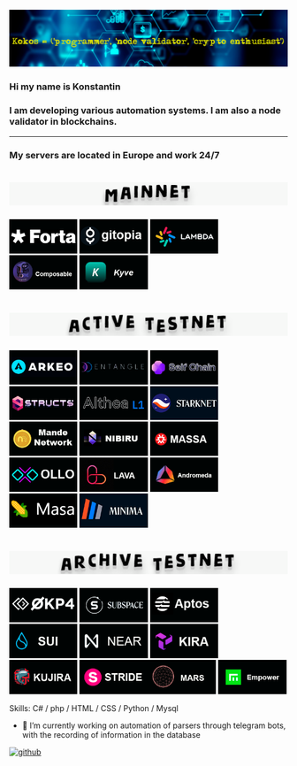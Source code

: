 ![I am a programmer and node validator](https://github.com/KokosP/KokosP/blob/main/1360.png?raw=true)

### Hi my name is Konstantin 
### I am developing various automation systems. I am also a node validator in blockchains.
__________________________________________________________________________________________
### My servers are located in Europe and work 24/7


<h1 align="center"> 
<img src="https://github.com/KokosP/KokosP/blob/main/mainnet.gif" /></h1>

[<img src="https://github.com/KokosP/KokosP/blob/main/forta.png"  width='24.5%'>](https://app.forta.network/nodePool/438/) [<img src="https://github.com/KokosP/KokosP/blob/main/gitopia.png"  width='24.5%'>](https://gitopia.exploreme.pro/validator/gitopiavaloper1pujjgy9tde3fln5alcc7kjtmr2klsxne4ae8a8) [<img src="https://github.com/KokosP/KokosP/blob/main/lambda.png"  width='24.5%'>](https://explorer.nodestake.top/lambda/staking/lambvaloper1nf9qvfw34a3tmy5skzmv4m4mmnesntkw4zvtpm) [<img src="https://github.com/KokosP/KokosP/blob/main/composable.png"  width='24.5%'>](https://composable.exploreme.pro/validator/centaurivaloper1a8hwzwy3tfaujvfq033tqgg6d7s2rehfp056zu) [<img src="https://github.com/KokosP/KokosP/blob/main/kyve.png"  width='24.5%'>](https://explorer.stavr.tech/kyve/staking/kyvevaloper1t3d8065y2gdqjwdegqf4ezgzykuwgenpcnv2la)

<h1 align="center"> 
<img src="https://github.com/KokosP/KokosP/blob/main/active testnet.gif" /></h1>

[<img src="https://github.com/KokosP/KokosP/blob/main/arkeo.png"  width='24.5%'>](https://arkeo.exploreme.pro/validator/tarkeovaloper1gtyrxxpvlfnh8mcrhrm8a72p6sg9f4vsmpgd77) [<img src="https://github.com/KokosP/KokosP/blob/main/entangle.png"  width='24.5%'>](https://explorer.nodestake.top/entangle-testnet/staking/ethmvaloper1lkgane3f47w6svt0nzx454na0lx4x3uu7ytt7z) [<img src="https://github.com/KokosP/KokosP/blob/main/selfchain.png"  width='24.5%'>](https://explorer.nodex.one/selfchain/staking/selfvaloper1dzrqnn56kkrt4nanxyazvt90png4nfypd39e0m) [<img src="https://github.com/KokosP/KokosP/blob/8257fdbb356b9847565e375a942b8b1fb6612c45/structs.png"  width='24.5%'>](https://testnet-explorer.genznodes.dev/structs/staking/structsvaloper1hlfsuwjrjc2mkdufkdlzwgj4sky9jerj7wf8rf) [<img src="https://github.com/KokosP/KokosP/blob/main/althea.png"  width='24.5%'>](https://exp.stakevillage.net/althea-testnet/staking/altheavaloper1mgxracxfqra8xf9k8nn3ljexjuxsymscah766n) <img src="https://github.com/KokosP/KokosP/blob/main/starknet.png"  width='24.5%'> [<img src="https://raw.githubusercontent.com/KokosP/KokosP/65271d038480129283a60d70c706fbef7d7ce6e2/mande.png"  width='24.5%'>](https://explorer.stavr.tech/mande-chain/staking/mandevaloper1zf05u0wn8wkwszk9cq3xljj7zh7xrn83qgpsf0)
[<img src="https://raw.githubusercontent.com/KokosP/KokosP/65271d038480129283a60d70c706fbef7d7ce6e2/nibiru.png"  width='24.5%'>](https://nibiru.explorers.guru/validator/nibivaloper1nz32jq073q6yhxfurx2naeddx2ae9zz3jckf4c)   [<img src="https://github.com/KokosP/KokosP/blob/main/massa.png"  width='24.5%'>](https://massa.net/testnet/A12vTuBWTQCeV36FYQuhtPZA5a8j67uJB3yBx6HS3hCPk5QMXU3L) 
[<img src="https://github.com/KokosP/KokosP/blob/main/ollo.png"  width='24.5%'>](https://explorer.bccnodes.com/ollo/staking/ollovaloper176e9fjuuzp88pe94epscfk5p6s2k7zaludwxwl) 
[<img src="https://github.com/KokosP/KokosP/blob/main/lava.png"  width='24.5%'>](https://lava.explorers.guru/validator/lava@valoper1uhnqhw75xyu4kxj7lqhenlnl8kw62x269zqv4q) [<img src="https://github.com/KokosP/KokosP/blob/main/andromeda.png"  width='24.5%'>](https://andromeda.exploreme.pro/validator/andrvaloper10wz6r4hr5scv3pfn3hh4l8885xvru43d32jgss) <img src="https://github.com/KokosP/KokosP/blob/main/masa.png"  width='24.5%'> [<img src="https://github.com/KokosP/KokosP/blob/main/minima.png"  width='24.5%'>](https://incentive.minima.global/account/register?inviteCode=GIGTSRVR)


<h1 align="center">
<img src="https://github.com/KokosP/KokosP/blob/main/archive testnet.gif" /></h1>

[<img src="https://github.com/KokosP/KokosP/blob/main/opk4.png"  width='24.5%'>](https://okp4.explorers.guru/validator/okp4valoper1sl7y7df3ju96g7nufprng659velyx8mn93nj2v)  <img src="https://github.com/KokosP/KokosP/blob/main/sun.png"  width='24.5%'> <img src="https://github.com/KokosP/KokosP/blob/main/aptos.png"  width='24.5%'> 
<img src="https://github.com/KokosP/KokosP/blob/main/sui.png"  width='24.5%'> <img src="https://github.com/KokosP/KokosP/blob/main/near.png"  width='24.5%'> <img src="https://github.com/KokosP/KokosP/blob/main/kira.png"  width='24.5%'> <img src="https://github.com/KokosP/KokosP/blob/main/kujira.png"  width='24.5%'>  <img src="https://github.com/KokosP/KokosP/blob/main/stride.png"  width='24.5%'>[<img src="https://github.com/KokosP/KokosP/blob/main/mars.png"  width='24.5%'>](https://mars.explorers.guru/validator/marsvaloper14w6jjyqq9tqzah0fnucdesllpzl54g7gpj0tgw) [<img src="https://github.com/KokosP/KokosP/blob/main/empower.png"  width='24.5%'>](https://empowerchain.exploreme.pro/validator/empowervaloper1yeeyh7tt3d7vq44wuw30xk82p9s95pxw45h39k)



<!--![Image](https://github.com/KokosP/KokosP/blob/main/masa.png?raw=true )

![Image](https://github.com/KokosP/KokosP/blob/main/minima.png?raw=true)

![Image](https://github.com/KokosP/KokosP/blob/main/starknet.png?raw=true)

![Image](https://github.com/KokosP/KokosP/blob/main/mande.png?raw=true)

![Image](https://github.com/KokosP/KokosP/blob/main/nibiru.png?raw=true)

![Image](https://github.com/KokosP/KokosP/blob/main/opk4.png?raw=true)-->



Skills:  С# / php /  HTML  /  CSS / Python  / Mysql

- 🔭 I’m currently working on automation of parsers through telegram bots, with the recording of information in the database 


[<img src='https://cdn.jsdelivr.net/npm/simple-icons@3.0.1/icons/github.svg' alt='github' height='40'>](https://github.com/KokosP)  

  
